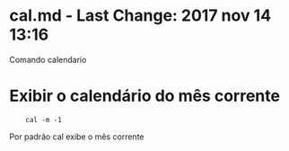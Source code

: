 # cal.md - Last Change: 2017 nov 14 13:16

Comando calendario

# Exibir o calendário do mês corrente

		cal -m -1

Por padrão cal exibe o mês corrente
